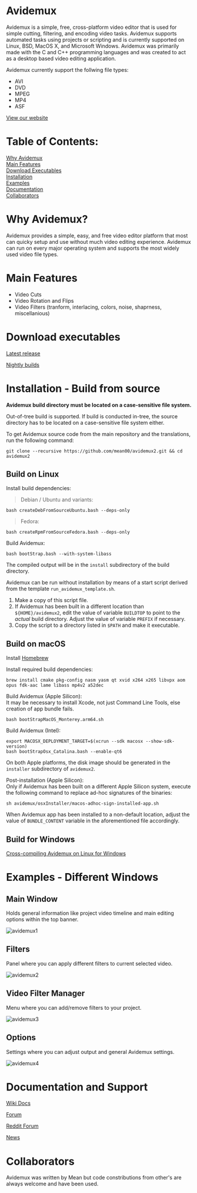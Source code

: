 # Avidemux

Avidemux is a simple, free, cross-platform video editor that is used for simple cutting, filtering, and encoding video tasks. Avidemux supports automated tasks using projects or scripting and is currently supported on Linux, BSD, MacOS X, and Microsoft Windows. Avidemux was primarily made with the C and C++ programming languages and was created to act as a desktop based video editing application.

Avidemux currently support the follwing file types:
* AVI
* DVD
* MPEG
* MP4
* ASF

[View our website](https://avidemux.sourceforge.net/)

# Table of Contents:
[Why Avidemux](https://github.com/kaimcfarlane/avidemux2/blob/kaimcfarlane-ReadMe_Updates/README.md#why-avidemux)  
[Main Features](https://github.com/kaimcfarlane/avidemux2/blob/kaimcfarlane-ReadMe_Updates/README.md#main-features)  
[Download Executables](https://github.com/kaimcfarlane/avidemux2/blob/kaimcfarlane-ReadMe_Updates/README.md#download-executables)  
[Installation](https://github.com/kaimcfarlane/avidemux2/blob/kaimcfarlane-ReadMe_Updates/README.md#installation---build-from-source)  
[Examples](https://github.com/kaimcfarlane/avidemux2/blob/kaimcfarlane-ReadMe_Updates/README.md#examples---different-windows)  
[Documentation](https://github.com/kaimcfarlane/avidemux2/blob/kaimcfarlane-ReadMe_Updates/README.md#documentation-and-support)  
[Collaborators](https://github.com/kaimcfarlane/avidemux2/blob/kaimcfarlane-ReadMe_Updates/README.md#collaborators)  

# Why Avidemux?

Avidemux provides a simple, easy, and free video editor platform that most can quicky setup and use without much video editing experience. Avidemux can run on every major operating system and supports the most widely used video file types.

# Main Features

* Video Cuts
* Video Rotation and Flips
* Video Filters (tranform, interlacing, colors, noise, shaprness, miscellanious)

# Download executables

[Latest release](https://github.com/mean00/avidemux2/releases/latest)

[Nightly builds](https://www.avidemux.org/nightly/)

# Installation - Build from source

**Avidemux build directory must be located on a case-sensitive file system.**

Out-of-tree build is supported. If build is conducted in-tree, the source
directory has to be located on a case-sensitive file system either.

To get Avidemux source code from the main repository and the translations,
run the following command:
```
git clone --recursive https://github.com/mean00/avidemux2.git && cd avidemux2
```


## Build on Linux

Install build dependencies:

> Debian / Ubuntu and variants:
```
bash createDebFromSourceUbuntu.bash --deps-only
```
> Fedora:
```
bash createRpmFromSourceFedora.bash --deps-only
```
Build Avidemux:
```
bash bootStrap.bash --with-system-libass
```

The compiled output will be in the `install` subdirectory of the build directory.

Avidemux can be run without installation by means of a start script derived
from the template `run_avidemux_template.sh`.

1. Make a copy of this script file.
2. If Avidemux has been built in a different location than `${HOME}/avidemux2`,
edit the value of variable `BUILDTOP` to point to the *actual* build directory.
Adjust the value of variable `PREFIX` if necessary.
3. Copy the script to a directory listed in `$PATH` and make it executable.


## Build on macOS

Install [Homebrew](https://github.com/Homebrew/brew)

Install required build dependencies:
```
brew install cmake pkg-config nasm yasm qt xvid x264 x265 libvpx aom opus fdk-aac lame libass mp4v2 a52dec
```

Build Avidemux (Apple Silicon):  
It may be necessary to install Xcode, not just Command Line Tools, else creation of app bundle fails.
```
bash bootStrapMacOS_Monterey.arm64.sh
```

Build Avidemux (Intel):
```
export MACOSX_DEPLOYMENT_TARGET=$(xcrun --sdk macosx --show-sdk-version)
bash bootStrapOsx_Catalina.bash --enable-qt6
```
On both Apple platforms, the disk image should be generated in the `installer`
subdirectory of `avidemux2`.

Post-installation (Apple Silicon):  
Only if Avidemux has been built on a different Apple Silicon system,
execute the following command to replace ad-hoc signatures of the binaries:
```
sh avidemux/osxInstaller/macos-adhoc-sign-installed-app.sh
```
When Avidemux app has been installed to a non-default location, adjust the value
of `BUNDLE_CONTENT` variable in the aforementioned file accordingly.

## Build for Windows

[Cross-compiling Avidemux on Linux for Windows](https://github.com/mean00/avidemux2/blob/master/cross-compiling.txt)

# Examples - Different Windows

## Main Window
Holds general information like project video timeline and main editing options within the top banner.

![avidemux1](https://github.com/user-attachments/assets/e0cffa49-ed3c-4f28-8b8a-7f581cf709bb)

## Filters
Panel where you can apply different filters to current selected video.

![avidemux2](https://github.com/user-attachments/assets/b25c88b6-4aad-4f0d-982a-630031f1d0a6)

## Video Filter Manager
Menu where you can add/remove filters to your project.

![avidemux3](https://github.com/user-attachments/assets/57342fb9-c3e8-4cf1-ac36-ee1ef76cf0ba)

## Options
Settings where you can adjust output and general Avidemux settings.

![avidemux4](https://github.com/user-attachments/assets/5a963cb8-1129-4d50-9f7e-2fe5f333d4bc)


# Documentation and Support

[Wiki Docs](https://www.avidemux.org/admWiki/doku.php)

[Forum](https://www.avidemux.org/admForum/)

[Reddit Forum](https://www.reddit.com/r/Avidemux/)

[News](https://avidemux.sourceforge.net/news.html)

# Collaborators

Avidemux was written by Mean but code constributions from other's are always welcome and have been used.
